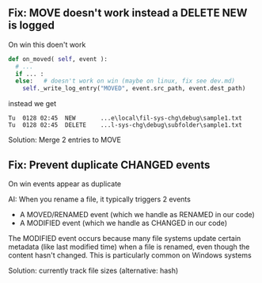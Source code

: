 
Fix: MOVE doesn't work instead a DELETE NEW is logged
----------------------------------------------------------

On win this doen't work

```python
def on_moved( self, event ):
  # ...
  if ... :
  else:   # doesn't work on win (maybe on linux, fix see dev.md)
    self._write_log_entry("MOVED", event.src_path, event.dest_path)
```

instead we get

```
Tu  0128 02:45  NEW       ...e\local\fil-sys-chg\debug\sample1.txt
Tu  0128 02:45  DELETE    ...l-sys-chg\debug\subfolder\sample1.txt
```

Solution: Merge 2 entries to MOVE


Fix: Prevent duplicate CHANGED events
----------------------------------------------------------

On win events appear as duplicate

AI: When you rename a file, it typically triggers 2 events

- A MOVED/RENAMED event (which we handle as RENAMED in our code)
- A MODIFIED event (which we handle as CHANGED in our code)

The MODIFIED event occurs because many file systems update certain metadata (like last modified time) when a file is renamed, even though the content hasn't changed. This is particularly common on Windows systems

Solution: currently track file sizes (alternative: hash)
